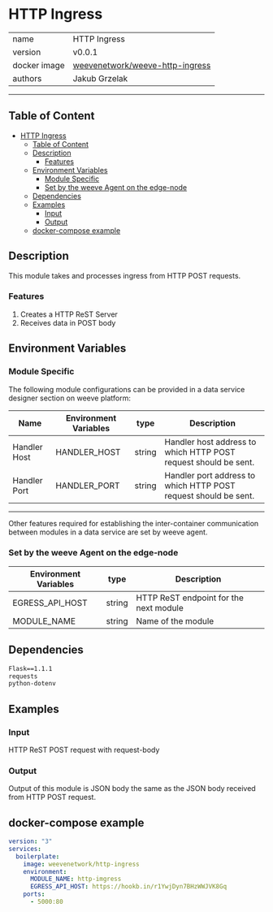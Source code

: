 # HTTP Ingress


|              |                                                             |
| ------------ | ----------------------------------------------------------- |
| name         | HTTP Ingress                                                |
| version      | v0.0.1                                                      |
| docker image | [weevenetwork/weeve-http-ingress](https://linktodockerhub/) |
| authors      | Jakub Grzelak                                               |

***
## Table of Content
- [HTTP Ingress](#http-ingress)
  - [Table of Content](#table-of-content)
  - [Description](#description)
    - [Features](#features)
  - [Environment Variables](#environment-variables)
    - [Module Specific](#module-specific)
    - [Set by the weeve Agent on the edge-node](#set-by-the-weeve-agent-on-the-edge-node)
  - [Dependencies](#dependencies)
  - [Examples](#examples)
    - [Input](#input)
    - [Output](#output)
  - [docker-compose example](#docker-compose-example)

## Description 

This module takes and processes ingress from HTTP POST requests.

### Features
1. Creates a HTTP ReST Server
2. Receives data in POST body

## Environment Variables

### Module Specific
The following module configurations can be provided in a data service designer section on weeve platform:

| Name         | Environment Variables | type   | Description                                                     |
| ------------ | --------------------- | ------ | --------------------------------------------------------------- |
| Handler Host | HANDLER_HOST          | string | Handler host address to which HTTP POST request should be sent. |
| Handler Port | HANDLER_PORT          | string | Handler port address to which HTTP POST request should be sent. |

***

Other features required for establishing the inter-container communication between modules in a data service are set by weeve agent.

### Set by the weeve Agent on the edge-node

| Environment Variables | type   | Description                            |
| --------------------- | ------ | -------------------------------------- |
| EGRESS_API_HOST       | string | HTTP ReST endpoint for the next module |
| MODULE_NAME           | string | Name of the module                     |



## Dependencies

```txt
Flask==1.1.1
requests
python-dotenv
```

## Examples

### Input
HTTP ReST POST request with request-body
### Output
Output of this module is JSON body the same as the JSON body received from HTTP POST request.

## docker-compose example

```yml
version: "3"
services:
  boilerplate:
    image: weevenetwork/http-ingress
    environment:
      MODULE_NAME: http-imgress
      EGRESS_API_HOST: https://hookb.in/r1YwjDyn7BHzWWJVK8Gq
    ports:
      - 5000:80

```